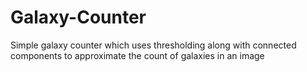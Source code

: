 # Galaxy-Counter
Simple galaxy counter which uses thresholding along with connected components to approximate the count of galaxies in an image
